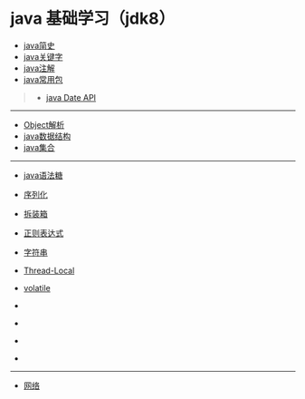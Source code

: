 # java 基础学习（jdk8）

* [java简史](javaBriefHistory.md)
* [java关键字](keywords.md)
* [java注解](annotation.md)
* [java常用包](packages.md)
> * [java Date API](date.md)

------------

* [Object解析](object.md)
* [java数据结构]()
* [java集合](collection.md)

-------------

* [java语法糖](syntactic-sugar.md)

* [序列化](serialize.md)
* [拆装箱](boxed-unboxed.md)
* [正则表达式](regex.md)
* [字符串](string.md)
* [Thread-Local](thread-local.md)
* [volatile](volatile.md)
* []()
* []()
* []()
* []()


-------------

* [网络](net.md)

